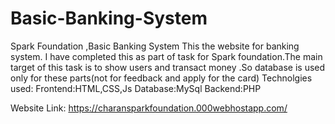 # Basic-Banking-System
Spark Foundation ,Basic Banking System
This the website for banking system.  I have completed this as part of task for Spark foundation.The main target of this task is to show users and transact money .So database is used only for these parts(not for feedback and apply for the card)
Technolgies used:
Frontend:HTML,CSS,Js
Database:MySql
Backend:PHP

Website Link: https://charansparkfoundation.000webhostapp.com/
